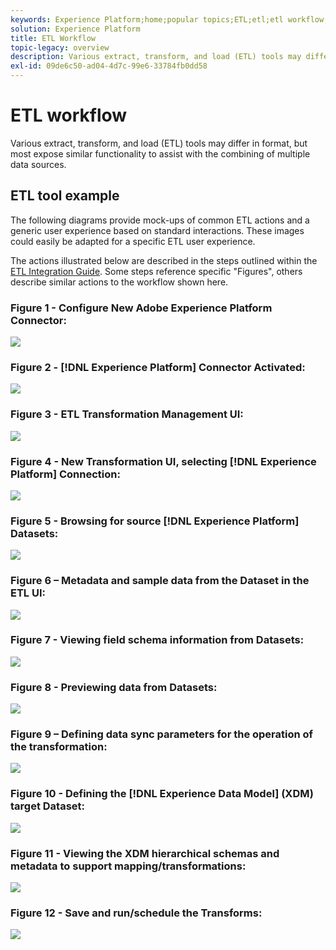 ```yaml
---
keywords: Experience Platform;home;popular topics;ETL;etl;etl workflow;ETL workflow
solution: Experience Platform
title: ETL Workflow
topic-legacy: overview
description: Various extract, transform, and load (ETL) tools may differ in format, but most expose similar functionality to assist with the combining of multiple data sources.
exl-id: 09de6c50-ad04-4d7c-99e6-33784fb0dd58
---
```

# ETL workflow

Various extract, transform, and load (ETL) tools may differ in format, but most expose similar functionality to assist with the combining of multiple data sources.

## ETL tool example

The following diagrams provide mock-ups of common ETL actions and a generic user experience based on standard interactions. These images could easily be adapted for a specific ETL user experience. 
 
The actions illustrated below are described in the steps outlined within the [ETL Integration Guide](home.md). Some steps reference specific "Figures", others describe similar actions to the workflow shown here.

### Figure 1 - Configure New Adobe Experience Platform Connector:

![](images/image2.png)

### Figure 2 - [!DNL Experience Platform] Connector Activated:

![](images/image3.png)

### Figure 3 - ETL Transformation Management UI:

![](images/image4.png)

### Figure 4 - New Transformation UI, selecting [!DNL Experience Platform] Connection:

![](images/image5.png)

### Figure 5 - Browsing for source [!DNL Experience Platform] Datasets:

![](images/image6.png)

### Figure 6 – Metadata and sample data from the Dataset in the ETL UI:

![](images/image7.png)

### Figure 7 - Viewing field schema information from Datasets:

![](images/image8.png)

### Figure 8 - Previewing data from Datasets:

![](images/image9.png)

### Figure 9 – Defining data sync parameters for the operation of the transformation:

![](images/image10.png)

### Figure 10 - Defining the [!DNL Experience Data Model] (XDM) target Dataset:

![](images/image11.png)

### Figure 11 - Viewing the XDM hierarchical schemas and metadata to support mapping/transformations:

![](images/image12.png)

### Figure 12 - Save and run/schedule the Transforms:

![](images/image13.png)
